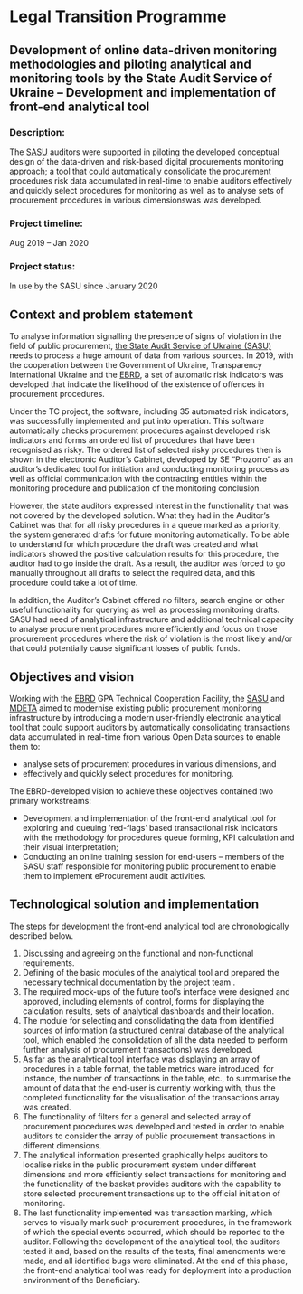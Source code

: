 # Legal Transition Programme

## Development of online data-driven monitoring methodologies and piloting analytical and monitoring tools by the State Audit Service of Ukraine – Development and implementation of front-end analytical tool

### Description:

The [SASU](http://www.dkrs.gov.ua/kru/en/) auditors were supported in piloting the developed conceptual design of the data-driven and risk-based digital procurements monitoring approach; a tool that could automatically consolidate the procurement procedures risk data accumulated in real-time to enable auditors effectively and quickly select procedures for monitoring as well as to analyse sets of procurement procedures in various dimensionswas was developed.

### Project timeline:

Aug 2019 – Jan 2020

### Project status:
In use by the SASU since January 2020

## Context and problem statement
To analyse information signalling the presence of signs of violation in the field of public procurement, [the State Audit Service of Ukraine (SASU)](http://www.dkrs.gov.ua/kru/en/) needs to process a huge amount of data from various sources. In 2019, with the cooperation between the Government of Ukraine, Transparency International Ukraine and the [EBRD](https://www.ebrd.com/home), a set of automatic risk indicators was developed that indicate the likelihood of the existence of offences in procurement procedures. 

Under the TC project, the software, including 35 automated risk indicators, was successfully implemented and put into operation. This software automatically checks procurement procedures against developed risk indicators and forms an ordered list of procedures that have been recognised as risky. The ordered list of selected risky procedures then is shown in the electronic Auditor’s Cabinet, developed by SE “Prozorro” as an auditor’s dedicated tool for initiation and conducting monitoring process as well as official communication with the contracting entities within the monitoring procedure and publication of the monitoring conclusion.

However, the state auditors expressed interest in the functionality that was not covered by the developed solution. What they had in the Auditor’s Cabinet was that for all risky procedures in a queue marked as a priority, the system generated drafts for future monitoring automatically. To be able to understand for which procedure the draft was created and what indicators showed the positive calculation results for this procedure, the auditor had to go inside the draft. As a result, the auditor was forced to go manually throughout all drafts to select the required data, and this procedure could take a lot of time.

In addition, the Auditor’s Cabinet offered no filters, search engine or other useful functionality for querying as well as processing monitoring drafts. SASU had need of analytical infrastructure and additional technical capacity to analyse procurement procedures more efficiently and focus on those procurement procedures where the risk of violation is the most likely and/or that could potentially cause significant losses of public funds.

## Objectives and vision
Working with the [EBRD](https://www.ebrd.com/home) GPA Technical Cooperation Facility, the [SASU](http://www.dkrs.gov.ua/kru/en/) and [MDETA](https://www.me.gov.ua/?lang=en-GB) aimed to modernise existing public procurement monitoring infrastructure by introducing a modern user-friendly electronic analytical tool that could support auditors by automatically consolidating transactions data accumulated in real-time from various Open Data sources to enable them to:
-	analyse sets of procurement procedures in various dimensions, and 
-	effectively and quickly select procedures for monitoring. 

The EBRD-developed vision to achieve these objectives contained two primary workstreams:
-	Development and implementation of the front-end analytical tool for exploring and queuing ‘red-flags’ based transactional risk indicators with the methodology for procedures queue forming, KPI calculation and their visual interpretation;
-	Conducting an online training session for end-users – members of the SASU staff responsible for monitoring public procurement to enable them to implement eProcurement audit activities.

## Technological solution and implementation
The steps for development the front-end analytical tool are chronologically described below.
1. Discussing and agreeing on the functional and non-functional requirements. 
2. Defining of the basic modules of the analytical tool and prepared the necessary technical documentation by the project team . 
3. The required mock-ups of the future tool’s interface were designed and approved, including elements of control, forms for displaying the calculation results, sets of analytical dashboards and their location.
4. The module for selecting and consolidating the data from identified sources of information (a structured central database of the analytical tool, which enabled the consolidation of all the data needed to perform further analysis of procurement transactions) was developed.
5. As far as the analytical tool interface was displaying an array of procedures in a table format, the table metrics ware introduced, for instance, the number of transactions in the table, etc., to summarise the amount of data that the end-user is currently working with, thus the completed functionality for the visualisation of the transactions array was created.
6. The functionality of filters for a general and selected array of procurement procedures was developed and tested in order to enable auditors to consider the array of public procurement transactions in different dimensions. 
7. The analytical information presented graphically helps auditors to localise risks in the public procurement system under different dimensions and more efficiently select transactions for monitoring and the functionality of the basket provides auditors with the capability to store selected procurement transactions up to the official initiation of monitoring.
8. The last functionality implemented was transaction marking, which serves to visually mark such procurement procedures, in the framework of which the special events occurred, which should be reported to the auditor. Following the development of the analytical tool, the auditors tested it and, based on the results of the tests, final amendments were made, and all identified bugs were eliminated. At the end of this phase, the front-end analytical tool was ready for deployment into a production environment of the Beneficiary.
